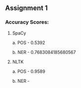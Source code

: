## Assignment 1

### Accuracy Scores:
1. SpaCy
   
   a. POS - 0.5392
   
   b. NER - 0.7683084185680567
   
3. NLTK
   
   a. POS - 0.9589
   
   b. NER - 
